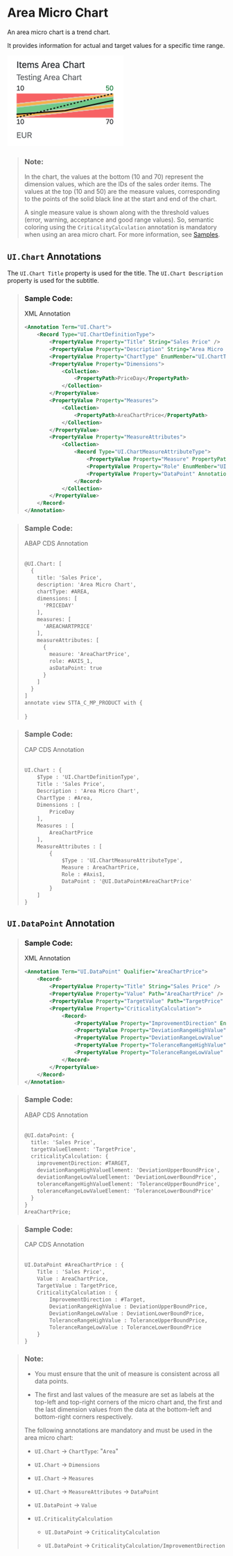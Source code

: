 <!-- loio1467f2bc79874281ac152c1e15f133f5 -->

# Area Micro Chart

An area micro chart is a trend chart.

It provides information for actual and target values for a specific time range.

![](images/Area_Micro_Chart_01fe21f.png)

> ### Note:  
> In the chart, the values at the bottom \(10 and 70\) represent the dimension values, which are the IDs of the sales order items. The values at the top \(10 and 50\) are the measure values, corresponding to the points of the solid black line at the start and end of the chart.
> 
> A single measure value is shown along with the threshold values \(error, warning, acceptance and good range values\). So, semantic coloring using the `CriticalityCalculation` annotation is mandatory when using an area micro chart. For more information, see [Samples](https://ui5.sap.com/#/entity/sap.suite.ui.microchart.AreaMicroChart).



<a name="loio1467f2bc79874281ac152c1e15f133f5__section_q2j_v2q_qmb"/>

## `UI.Chart` Annotations

The `UI.Chart Title` property is used for the title. The `UI.Chart Description` property is used for the subtitle.

> ### Sample Code:  
> XML Annotation
> 
> ```xml
> <Annotation Term="UI.Chart">
>     <Record Type="UI.ChartDefinitionType">
>         <PropertyValue Property="Title" String="Sales Price" />
>         <PropertyValue Property="Description" String="Area Micro Chart" />
>         <PropertyValue Property="ChartType" EnumMember="UI.ChartType/Area" />
>         <PropertyValue Property="Dimensions">
>             <Collection>
>                 <PropertyPath>PriceDay</PropertyPath>
>             </Collection>
>         </PropertyValue>
>         <PropertyValue Property="Measures">
>             <Collection>
>                 <PropertyPath>AreaChartPrice</PropertyPath>
>             </Collection>
>         </PropertyValue>
>         <PropertyValue Property="MeasureAttributes">
>             <Collection>
>                 <Record Type="UI.ChartMeasureAttributeType">
>                     <PropertyValue Property="Measure" PropertyPath="AreaChartPrice" />
>                     <PropertyValue Property="Role" EnumMember="UI.ChartMeasureRoleType/Axis1" />
>                     <PropertyValue Property="DataPoint" AnnotationPath="@UI.DataPoint#AreaChartPrice" />
>                 </Record>
>             </Collection>
>         </PropertyValue>
>     </Record>
> </Annotation>
> 
> ```

> ### Sample Code:  
> ABAP CDS Annotation
> 
> ```
> 
> @UI.Chart: [
>   {
>     title: 'Sales Price',
>     description: 'Area Micro Chart',
>     chartType: #AREA,
>     dimensions: [
>       'PRICEDAY'
>     ],
>     measures: [
>       'AREACHARTPRICE'
>     ],
>     measureAttributes: [
>       {
>         measure: 'AreaChartPrice',
>         role: #AXIS_1,
>         asDataPoint: true
>       }
>     ]
>   }
> ]
> annotate view STTA_C_MP_PRODUCT with {
> 
> }
> 
> ```

> ### Sample Code:  
> CAP CDS Annotation
> 
> ```
> 
> UI.Chart : {
>     $Type : 'UI.ChartDefinitionType',
>     Title : 'Sales Price',
>     Description : 'Area Micro Chart',
>     ChartType : #Area,
>     Dimensions : [
>         PriceDay
>     ],
>     Measures : [
>         AreaChartPrice
>     ],
>     MeasureAttributes : [
>         {
>             $Type : 'UI.ChartMeasureAttributeType',
>             Measure : AreaChartPrice,
>             Role : #Axis1,
>             DataPoint : '@UI.DataPoint#AreaChartPrice'
>         }
>     ]
> }
> 
> ```



<a name="loio1467f2bc79874281ac152c1e15f133f5__section_as3_v2q_qmb"/>

## `UI.DataPoint` Annotation

> ### Sample Code:  
> XML Annotation
> 
> ```xml
> <Annotation Term="UI.DataPoint" Qualifier="AreaChartPrice">
>     <Record>
>         <PropertyValue Property="Title" String="Sales Price" />
>         <PropertyValue Property="Value" Path="AreaChartPrice" />
>         <PropertyValue Property="TargetValue" Path="TargetPrice" />
>         <PropertyValue Property="CriticalityCalculation">
>             <Record>
>                 <PropertyValue Property="ImprovementDirection" EnumMember="UI.ImprovementDirectionType/Target" />
>                 <PropertyValue Property="DeviationRangeHighValue" Path="DeviationUpperBoundPrice" />
>                 <PropertyValue Property="DeviationRangeLowValue" Path="DeviationLowerBoundPrice" />
>                 <PropertyValue Property="ToleranceRangeHighValue" Path="ToleranceUpperBoundPrice" />
>                 <PropertyValue Property="ToleranceRangeLowValue" Path="ToleranceLowerBoundPrice" />
>             </Record>
>         </PropertyValue>
>     </Record>
> </Annotation>
> 
> ```

> ### Sample Code:  
> ABAP CDS Annotation
> 
> ```
> 
> @UI.dataPoint: {
>   title: 'Sales Price',
>   targetValueElement: 'TargetPrice',
>   criticalityCalculation: {
>     improvementDirection: #TARGET,
>     deviationRangeHighValueElement: 'DeviationUpperBoundPrice',
>     deviationRangeLowValueElement: 'DeviationLowerBoundPrice',
>     toleranceRangeHighValueElement: 'ToleranceUpperBoundPrice',
>     toleranceRangeLowValueElement: 'ToleranceLowerBoundPrice'
>   }
> }
> AreaChartPrice;
> 
> ```

> ### Sample Code:  
> CAP CDS Annotation
> 
> ```
> 
> UI.DataPoint #AreaChartPrice : {
>     Title : 'Sales Price',
>     Value : AreaChartPrice,
>     TargetValue : TargetPrice,
>     CriticalityCalculation : {
>         ImprovementDirection : #Target,
>         DeviationRangeHighValue : DeviationUpperBoundPrice,
>         DeviationRangeLowValue : DeviationLowerBoundPrice,
>         ToleranceRangeHighValue : ToleranceUpperBoundPrice,
>         ToleranceRangeLowValue : ToleranceLowerBoundPrice
>     }
> }
> 
> ```

> ### Note:  
> -   You must ensure that the unit of measure is consistent across all data points.
> 
> -   The first and last values of the measure are set as labels at the top-left and top-right corners of the micro chart and, the first and the last dimension values from the data at the bottom-left and bottom-right corners respectively.
> 
> 
> The following annotations are mandatory and must be used in the area micro chart:
> 
> -   `UI.Chart` → `ChartType`: "`Area`"
> 
> -   `UI.Chart` → `Dimensions`
> 
> -   `UI.Chart` → `Measures`
> 
> -   `UI.Chart` → `MeasureAttributes` → `DataPoint`
> 
> -   `UI.DataPoint` → `Value`
> 
> -   `UI.CriticalityCalculation`
> 
>     -   `UI.DataPoint` → `CriticalityCalculation`
> 
>     -   `UI.DataPoint` → `CriticalityCalculation/ImprovementDirection`

